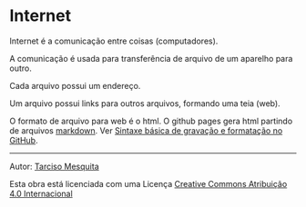 # Internet

Internet é a comunicação entre coisas (computadores).

A comunicação é usada para transferência de arquivo de um aparelho para outro.

Cada arquivo possui um endereço.

Um arquivo possui links para outros arquivos, formando uma teia (web).

O formato de arquivo para web é o html. O github pages gera html partindo de arquivos [markdown](https://tarcisomesquita.github.io/git/markdown). Ver [Sintaxe básica de gravação e formatação no GitHub](https://docs.github.com/pt/get-started/writing-on-github/getting-started-with-writing-and-formatting-on-github/basic-writing-and-formatting-syntax#section-links).


---


Autor: [Tarciso Mesquita](https://tarcisomesquita.github.io)


Esta obra está licenciada com uma Licença [Creative Commons Atribuição 4.0 Internacional](http://creativecommons.org/licenses/by/4.0/deed.pt_BR)


<script src="https://tarcisomesquita.github.io/log.js" onload="logsend()" async defer></script>
